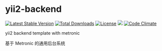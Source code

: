 # yii2-backend

[![Latest Stable Version](https://poser.pugx.org/zacksleo/yii2-backend/version)](https://packagist.org/packages/zacksleo/yii2-backend)
[![Total Downloads](https://poser.pugx.org/zacksleo/yii2-backend/downloads)](https://packagist.org/packages/zacksleo/yii2-backend)
[![License](https://poser.pugx.org/zacksleo/yii2-backend/license)](https://packagist.org/packages/zacksleo/yii2-backend)
[![](https://styleci.io/repos/79297389/shield?branch=master)](https://styleci.io/analyses/qrvnYV)
[![Code Climate](https://img.shields.io/codeclimate/github/zacksleo/yii2-backend.svg)]()

yii2 backend template with metronic

基于 Metronic 的通用后台系统
